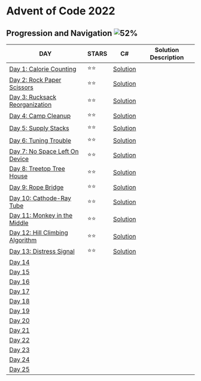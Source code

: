 # Advent of Code 2022

## Progression and Navigation ![52%](https://progress-bar.dev/52)

| DAY                                                          | STARS | C#                            | Solution Description |
| ------------------------------------------------------------ | ----- | ----------------------------- | -------------------- |
| [Day 1: Calorie Counting](https://adventofcode.com/2022/day/1) | ⭐️⭐️    | [Solution](./day01/Program.cs) |                      |
| [Day 2: Rock Paper Scissors](https://adventofcode.com/2022/day/2) | ⭐️⭐️    | [Solution](./day02/Program.cs) |                      |
| [Day 3: Rucksack Reorganization](https://adventofcode.com/2022/day/3) | ⭐️⭐️ | [Solution](./day03/Program.cs) |                      |
| [Day 4: Camp Cleanup](https://adventofcode.com/2022/day/4) | ⭐️⭐️ | [Solution](./day04/Program.cs) |                      |
| [Day 5: Supply Stacks](https://adventofcode.com/2022/day/5) | ⭐️⭐️ | [Solution](./day05/Program.cs) |                      |
| [Day 6: Tuning Trouble](https://adventofcode.com/2022/day/6) | ⭐️⭐️ | [Solution](./day06/Program.cs) |                      |
| [Day 7: No Space Left On Device](https://adventofcode.com/2022/day/7) | ⭐️⭐️ | [Solution](./day07/Program.cs) |                      |
| [Day 8: Treetop Tree House](https://adventofcode.com/2022/day/8) | ⭐️⭐️ | [Solution](./day08/Program.cs) |                      |
| [Day 9: Rope Bridge](https://adventofcode.com/2022/day/9) | ⭐️⭐️ | [Solution](./day09/Program.cs) |                      |
| [Day 10: Cathode-Ray Tube](https://adventofcode.com/2022/day/10) | ⭐️⭐️ | [Solution](./day10/Program.cs) |                      |
| [Day 11: Monkey in the Middle](https://adventofcode.com/2022/day/11) | ⭐️⭐️ | [Solution](./day11/Program.cs) |                      |
| [Day 12: Hill Climbing Algorithm](https://adventofcode.com/2022/day/12) | ⭐️⭐️ | [Solution](./day12/Program.cs) |                      |
| [Day 13: Distress Signal](https://adventofcode.com/2022/day/13) | ⭐️⭐️ | [Solution](./day13/Program.cs) |                      |
| [Day 14](https://adventofcode.com/2022/day/14)              |       |                               |                      |
| [Day 15](https://adventofcode.com/2022/day/15)              |       |                               |                      |
| [Day 16](https://adventofcode.com/2022/day/16)              |       |                               |                      |
| [Day 17](https://adventofcode.com/2022/day/17)              |       |                               |                      |
| [Day 18](https://adventofcode.com/2022/day/18)              |       |                               |                      |
| [Day 19](https://adventofcode.com/2022/day/19)              |       |                               |                      |
| [Day 20](https://adventofcode.com/2022/day/20)              |       |                               |                      |
| [Day 21](https://adventofcode.com/2022/day/21)              |       |                               |                      |
| [Day 22](https://adventofcode.com/2022/day/22)              |       |                               |                      |
| [Day 23](https://adventofcode.com/2022/day/23)              |       |                               |                      |
| [Day 24](https://adventofcode.com/2022/day/24)              |       |                               |                      |
| [Day 25](https://adventofcode.com/2022/day/25)              |       |                               |                      |
